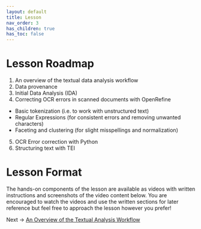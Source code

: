 ```yaml
---
layout: default
title: Lesson
nav_order: 3
has_children: true
has_toc: false
---
```


# Lesson Roadmap

1. An overview of the textual data analysis workflow
2. Data provenance
3. Initial Data Analysis (IDA)
4. Correcting OCR errors in scanned documents with OpenRefine
  * Basic tokenization (i.e. to work with unstructured text)
  * Regular Expressions (for consistent errors and removing unwanted characters)
  * Faceting and clustering (for slight misspellings and normalization)
5. OCR Error correction with Python 
6. Structuring text with TEI
<!-- 7. Behind the interface: data ‘cleaning’ and the anglo-centric bias of NLP; Born-digital texts -->

# Lesson Format

The hands-on components of the lesson are available as videos with written instructions and screenshots of the video content below. You are encouraged to watch the videos and use the written sections for later reference but feel free to approach the lesson however you prefer!

Next -> [An Overview of the Textual Analysis Workflow](overview.html)
